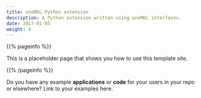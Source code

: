 ```yaml
---
title: oneMKL Python extension
description: A Python extension written using oneMKL interfaces.
date: 2017-01-05
weight: 4
---
```


{{% pageinfo %}}

This is a placeholder page that shows you how to use this template site.

{{% /pageinfo %}}

Do you have any example **applications** or **code** for your users in your repo
or elsewhere? Link to your examples here.
